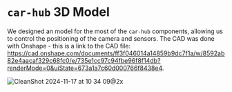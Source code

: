 # `car-hub` 3D Model

We designed an model for the most of the `car-hub` components, allowing us to control the positioning of the camera and sensors. The CAD was done with Onshape - this is a link to the CAD file: https://cad.onshape.com/documents/ff3f046014a14859b9dc7f1a/w/8592ab82e4aacaf329c68fc0/e/735e1cc97c94fbe96f8f14db?renderMode=0&uiState=673a1a7c60d000766f8438e4. 

![CleanShot 2024-11-17 at 10 34 09@2x](https://github.com/user-attachments/assets/d915bead-76c8-4245-906a-9d140b1b54c5)
